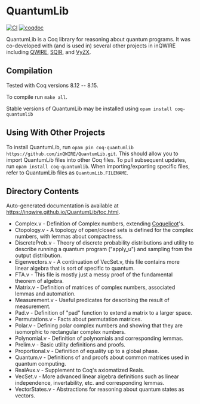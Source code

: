 # QuantumLib

[![CI](https://github.com/inQWIRE/QuantumLib/actions/workflows/coq-action.yml/badge.svg)](https://github.com/inQWIRE/QuantumLib/actions/workflows/coq-action.yml)
[![coqdoc][coqdoc-shield]][coqdoc-link]

[coqdoc-shield]: https://img.shields.io/badge/docs-coqdoc-blue.svg
[coqdoc-link]: https://inqwire.github.io/QuantumLib/toc.html

QuantumLib is a Coq library for reasoning about quantum programs. It was co-developed with (and is used in) several other projects in inQWIRE including [QWIRE](https://github.com/inQWIRE/QWIRE), [SQIR](https://github.com/inQWIRE/SQIR), and [VyZX](https://github.com/inQWIRE/VyZX).

## Compilation

Tested with Coq versions 8.12 -- 8.15.

To compile run `make all`.

Stable versions of QuantumLib may be installed using `opam install coq-quantumlib`

## Using With Other Projects

To install QuantumLib, run `opam pin coq-quantumlib https://github.com/inQWIRE/QuantumLib.git`. This should allow you to import QuantumLib files into other Coq files. To pull subsequent updates, run `opam install coq-quantumlib`. When importing/exporting specific files, refer to QuantumLib files as `QuantumLib.FILENAME`.

## Directory Contents

Auto-generated documentation is available at https://inqwire.github.io/QuantumLib/toc.html.

* Complex.v - Definition of Complex numbers, extending [Coquelicot](http://coquelicot.saclay.inria.fr/)'s.
* Ctopology.v - A topology of open/closed sets is defined for the complex numbers, with lemmas about compactness.
* DiscreteProb.v - Theory of discrete probability distributions and utility to describe running a quantum program ("apply_u") and sampling from the output distribution.
* Eigenvectors.v - A continuation of VecSet.v, this file contains more linear algebra that is sort of specific to quantum.
* FTA.v - This file is mostly just a messy proof of the fundamental theorem of algebra.
* Matrix.v - Definition of matrices of complex numbers, associated lemmas and automation.
* Measurement.v - Useful predicates for describing the result of measurement.
* Pad.v - Definition of "pad" function to extend a matrix to a larger space.
* Permutations.v - Facts about permutation matrices.
* Polar.v - Defining polar complex numbers and showing that they are isomorphic to rectangular complex numbers.
* Polynomial.v - Definition of polynomials and corresponding lemmas.
* Prelim.v - Basic utility definitions and proofs.
* Proportional.v - Definition of equality up to a global phase.
* Quantum.v - Definitions of and proofs about common matrices used in quantum computing.
* RealAux.v - Supplement to Coq's axiomatized Reals.
* VecSet.v - More advanced linear algebra definitions such as linear independence, invertability, etc. and corresponding lemmas.
* VectorStates.v - Abstractions for reasoning about quantum states as vectors.

